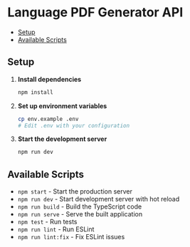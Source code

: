 # Language PDF Generator API <!-- omit in toc -->

- [Setup](#setup)
- [Available Scripts](#available-scripts)

## Setup

1. **Install dependencies**
   ```bash
   npm install
   ```

2. **Set up environment variables**
   ```bash
   cp env.example .env
   # Edit .env with your configuration
   ```

3. **Start the development server**
   ```bash
   npm run dev
   ```

## Available Scripts

- `npm start` - Start the production server
- `npm run dev` - Start development server with hot reload
- `npm run build` - Build the TypeScript code
- `npm run serve` - Serve the built application
- `npm test` - Run tests
- `npm run lint` - Run ESLint
- `npm run lint:fix` - Fix ESLint issues
